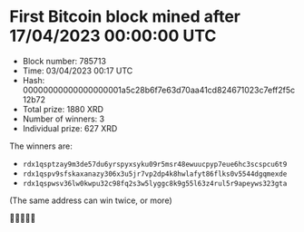 # First Bitcoin block mined after 17/04/2023 00:00:00 UTC

* Block number: 785713
* Time: 03/04/2023 00:17 UTC
* Hash: 00000000000000000001a5c28b6f7e63d70aa41cd824671023c7eff2f5c12b72
* Total prize: 1880 XRD
* Number of winners: 3
* Individual prize: 627 XRD

The winners are:
* `rdx1qsptzay9m3de57du6yrspyxsyku09r5msr48ewuucpyp7eue6hc3scspcu6t9`
* `rdx1qspv9sfskaxanazy306x3u5jr7vp2dp4k8hwlafyt86flks0v5544dgqmexde`
* `rdx1qspwsv36lw0kwpu32c98fq2s3w5lyggc8k9g55l63z4rul5r9apeyws323gta`

(The same address can win twice, or more)

🙏🙏🙏🙏🙏